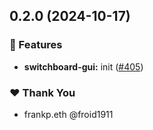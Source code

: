 ## 0.2.0 (2024-10-17)

### 🚀 Features

- **switchboard-gui:** init ([#405](https://github.com/powerhouse-inc/powerhouse/pull/405))

### ❤️  Thank You

- frankp.eth @froid1911
